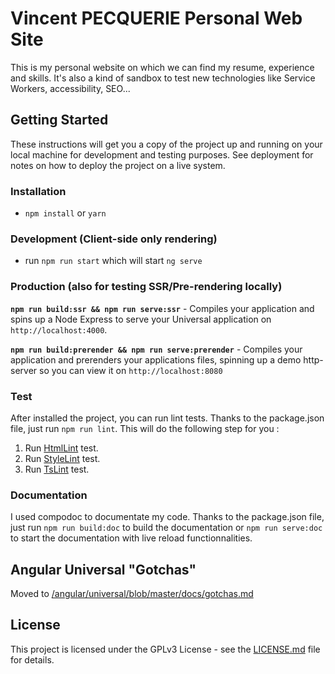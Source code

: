 # Vincent PECQUERIE Personal Web Site

This is my personal website on which we can find my resume, experience and skills. 
It's also a kind of sandbox to test new technologies like Service Workers, accessibility, SEO... 

## Getting Started

These instructions will get you a copy of the project up and running on your local machine for development and testing purposes. 
See deployment for notes on how to deploy the project on a live system.

### Installation
* `npm install` or `yarn`

### Development (Client-side only rendering)
* run `npm run start` which will start `ng serve`

### Production (also for testing SSR/Pre-rendering locally)
**`npm run build:ssr && npm run serve:ssr`** - Compiles your application and spins up a Node Express to serve your Universal application on `http://localhost:4000`.

**`npm run build:prerender && npm run serve:prerender`** - Compiles your application and prerenders your applications files, spinning up a demo http-server so you can view it on `http://localhost:8080`

### Test

After installed the project, you can run lint tests.
Thanks to the package.json file, just run `npm run lint`. 
This will do the following step for you : 

1. Run [HtmlLint](https://github.com/htmllint/htmllint) test.
2. Run [StyleLint](https://github.com/stylelint/stylelint) test.
3. Run [TsLint](https://github.com/palantir/tslint) test.

### Documentation

I used compodoc to documentate my code. 
Thanks to the package.json file, just run `npm run build:doc` to build the documentation or `npm run serve:doc` to start the documentation with live reload functionnalities. 

## Angular Universal "Gotchas"
Moved to [/angular/universal/blob/master/docs/gotchas.md](https://github.com/angular/universal/blob/master/docs/gotchas.md)

## License
This project is licensed under the GPLv3 License - see the [LICENSE.md](LICENSE.md) file for details.